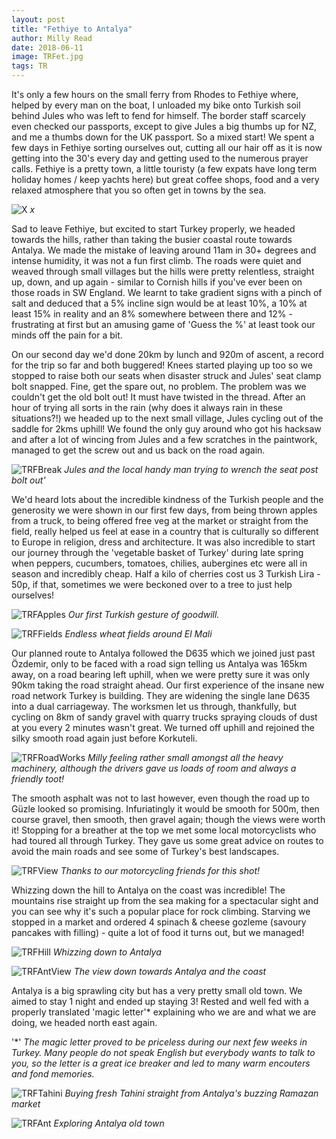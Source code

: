 ```yaml
---
layout: post
title: "Fethiye to Antalya"
author: Milly Read
date: 2018-06-11
image: TRFet.jpg
tags: TR
---
```


It's only a few hours on the small ferry from Rhodes to Fethiye where, helped by every man on the boat, I unloaded my bike onto Turkish soil behind Jules who was left to fend for himself. The border staff scarcely even checked our passports, except to give Jules a big thumbs up for NZ, and me a thumbs down for the UK passport. So a mixed start! We spent a few days in Fethiye sorting ourselves out, cutting all our hair off as it is now getting into the 30's every day and getting used to the numerous prayer calls. Fethiye is a pretty town, a little touristy (a few expats have long term holiday homes / keep yachts here) but great coffee shops, food and a very relaxed atmosphere that you so often get in towns by the sea. 

![X](assets/img/x.jpg) *x*

Sad to leave Fethiye, but excited to start Turkey properly, we headed towards the hills, rather than taking the busier coastal route towards Antalya. We made the mistake of leaving around 11am in 30+ degrees and intense humidity, it was not a fun first climb. The roads were quiet and weaved through small villages but the hills were pretty relentless, straight up, down, and up again - similar to Cornish hills if you've ever been on those roads in SW England. We learnt to take gradient signs with a pinch of salt and deduced that a 5% incline sign would be at least 10%, a 10% at least 15% in reality and an 8% somewhere between there and 12% - frustrating at first but an amusing game of 'Guess the %' at least took our minds off the pain for a bit. 

On our second day we'd done 20km by lunch and 920m of ascent, a record for the trip so far and both buggered! Knees started playing up too so we stopped to raise both our seats when disaster struck and Jules' seat clamp bolt snapped. Fine, get the spare out, no problem. The problem was we couldn't get the old bolt out! It must have twisted in the thread. After an hour of trying all sorts in the rain (why does it always rain in these situations?!) we headed up to the next small village, Jules cycling out of the saddle for 2kms uphill! We found the only guy around who got his hacksaw and after a lot of wincing from Jules and a few scratches in the paintwork, managed to get the screw out and us back on the road again. 

![TRFBreak](assets/img/TRFBreak.jpg) *Jules and the local handy man trying to wrench the seat post bolt out'*

We'd heard lots about the incredible kindness of the Turkish people and the generosity we were shown in our first few days, from being thrown apples from a truck, to being offered free veg at the market or straight from the field, really helped us feel at ease in a country that is culturally so different to Europe in religion, dress and architecture. It was also incredible to start our journey through the 'vegetable basket of Turkey' during late spring when peppers, cucumbers, tomatoes, chilies, aubergines etc were all in season and incredibly cheap. Half a kilo of cherries cost us 3 Turkish Lira - 50p, if that, sometimes we were beckoned over to a tree to just help ourselves! 

![TRFApples](assets/img/TRFApples.jpg) *Our first Turkish gesture of goodwill.*  

![TRFFields](assets/img/TRFFields.JPG) *Endless wheat fields around El Mali*

Our planned route to Antalya followed the D635 which we joined just past Özdemir, only to be faced with a road sign telling us Antalya was 165km away, on a road bearing left uphill, when we were pretty sure it was only 90km taking the road straight ahead. Our first experience of the insane new road network Turkey is building. They are widening the single lane D635 into a dual carriageway. The worksmen let us through, thankfully, but cycling on 8km of sandy gravel with quarry trucks spraying clouds of dust at you every 2 minutes wasn't great. We turned off uphill and rejoined the silky smooth road again just before Korkuteli.  

![TRFRoadWorks](assets/img/TRFRoadWorks.jpg) *Milly feeling rather small amongst all the heavy machinery, although the drivers gave us loads of room and always a friendly toot!*

The smooth asphalt was not to last however, even though the road up to Güzle looked so promising. Infuriatingly it would be smooth for 500m, then course gravel, then smooth, then gravel again; though the views were worth it! Stopping for a breather at the top we met some local motorcyclists who had toured all through Turkey. They gave us some great advice on routes to avoid the main roads and see some of Turkey's best landscapes.

![TRFView](assets/img/TRFView.jpg) *Thanks to our motorcycling friends for this shot!*

Whizzing down the hill to Antalya on the coast was incredible! The mountains rise straight up from the sea making for a spectacular sight and you can see why it's such a popular place for rock climbing. Starving we stopped in a market and ordered 4 spinach & cheese gozleme (savoury pancakes with filling) - quite a lot of food it turns out, but we managed! 

![TRFHill](assets/img/TRFHill.jpg) *Whizzing down to Antalya*  

![TRFAntView](assets/img/TRFAntView.jpg) *The view down towards Antalya and the coast*

Antalya is a big sprawling city but has a very pretty small old town. We aimed to stay 1 night and ended up staying 3!  Rested and well fed with a properly translated 'magic letter'* explaining who we are and what we are doing, we headed north east again. 

'*' *The magic letter proved to be priceless during our next few weeks in Turkey. Many people do not speak English but everybody wants to talk to you, so the letter is a great ice breaker and led to many warm encouters and fond memories.*  

![TRFTahini](assets/img/TRFTahini.jpg) *Buying fresh Tahini straight from Antalya's buzzing Ramazan market*  

![TRFAnt](assets/img/TRFAnt.jpg) *Exploring Antalya old town*
